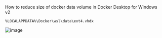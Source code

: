 How to reduce size of docker data volume in Docker Desktop for Windows v2

```%LOCALAPPDATA%\Docker\wsl\data\ext4.vhdx```

![image](./purge.png)
